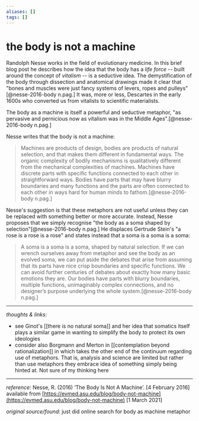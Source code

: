 ```yaml
---
aliases: []
tags: []
---
```


# the body is not a machine

Randolph Nesse works in the field of evolutionary medicine. In this brief blog post he describes how the idea that the body has a _life force_ -- built around the concept of _vitalism_ -- is a seductive idea. The demystification of the body through dissection and anatomical drawings made it clear that "bones and muscles were just fancy systems of levers, ropes and pulleys"[@nesse-2016-body n.pag.] It was, more or less, Descartes in the early 1600s who converted us from vitalists to scientific materialists. 

The body as a machine is itself a powerful and seductive metaphor, "as pervasive and pernicious now as vitalism was in the Middle Ages".[@nesse-2016-body n.pag.]

Nesse writes that the body is not a machine:

>Machines are products of design, bodies are products of natural selection, and that makes them different in fundamental ways. The organic complexity of bodily mechanisms is qualitatively different from the mechanical complexities of machines. Machines have discrete parts with specific functions connected to each other in straightforward ways. Bodies have parts that may have blurry boundaries and many functions and the parts are often connected to each other in ways hard for human minds to fathom.[@nesse-2016-body n.pag.]

Nesse's suggestion is that these metaphors are not useful unless they can be replaced with something better or more accurate. Instead, Nesse proposes that we simply recognise "the body as a soma shaped by selection"[@nesse-2016-body n.pag.] He displaces Gertrude Stein's "a rose is a rose is a rose" and states instead that a soma is a soma is a soma:

>A soma is a soma is a soma, shaped by natural selection. If we can wrench ourselves away from metaphor and see the body as an evolved soma, we can put aside the debates that arise from assuming that its parts have nice crisp boundaries and specific functions. We can avoid further centuries of debates about exactly how many basic emotions they are. Our bodies have parts with blurry boundaries, multiple functions, unimaginably complex connections, and no designer’s purpose underlying the whole system.[@nesse-2016-body n.pag.]


---

_thoughts & links:_

- see Ginot's [[there is no natural soma]] and her idea that somatics itself plays a similar game in wanting to simplify the body to protect its own ideologies
- consider also Borgmann and Merton in [[contemplation beyond rationalization]] in which takes the other end of the continuum regarding use of metaphors. That is, analysis and science are limited but rather than use metaphors they embrace idea of something simply being hinted at. Not sure of my thinking here


---

_reference:_ Nesse, R. (2016) ‘The Body Is Not A Machine’. \[4 February 2016\] available from [https://evmed.asu.edu/blog/body-not-machine](https://evmed.asu.edu/blog/body-not-machine) \[1 March 2021\]

_original source/found:_ just did online search for body as machine metaphor